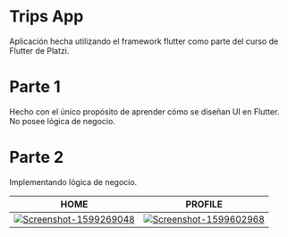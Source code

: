 # Trips App

Aplicación hecha utilizando el framework flutter como parte del curso de Flutter de Platzi.

# Parte 1
Hecho con el único propósito de aprender cómo se diseñan UI en Flutter.
No posee lógica de negocio.

# Parte 2

Implementando lógica de negocio.


| HOME | PROFILE |
|------|---------|
<a href="https://ibb.co/SwszT8L"><img src="https://i.ibb.co/RTvqnm5/Screenshot-1599269048.png" alt="Screenshot-1599269048" border="0" class="center"></a>| <a href="https://ibb.co/q7BxjjN"><img src="https://i.ibb.co/djB7MMP/Screenshot-1599602968.png" alt="Screenshot-1599602968" border="0"></a>
